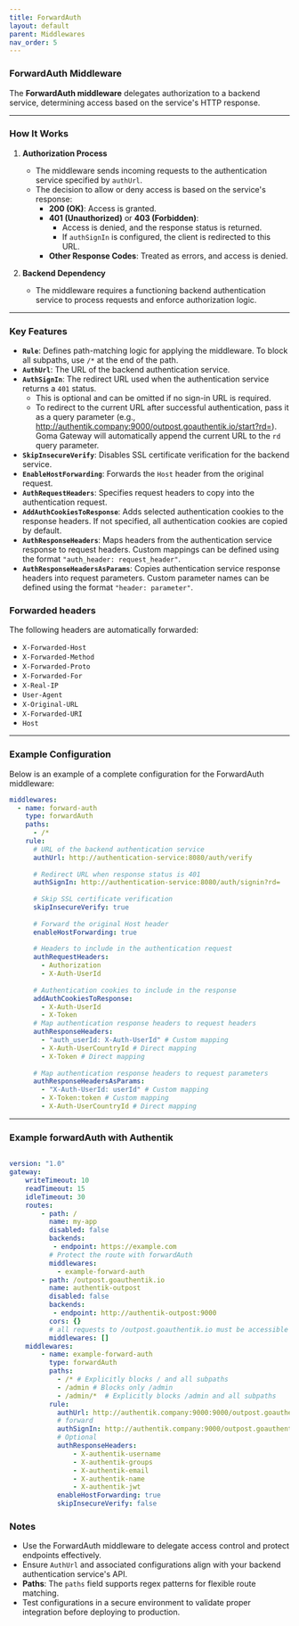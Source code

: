 ```yaml
---
title: ForwardAuth
layout: default
parent: Middlewares
nav_order: 5
---
```


### ForwardAuth Middleware

The **ForwardAuth middleware** delegates authorization to a backend service, determining access based on the service's HTTP response.

---

### How It Works

1. **Authorization Process**
   - The middleware sends incoming requests to the authentication service specified by `authUrl`.
   - The decision to allow or deny access is based on the service's response:
      - **200 (OK)**: Access is granted.
      - **401 (Unauthorized)** or **403 (Forbidden)**:
         - Access is denied, and the response status is returned.
         - If `authSignIn` is configured, the client is redirected to this URL.
      - **Other Response Codes**: Treated as errors, and access is denied.

2. **Backend Dependency**
   - The middleware requires a functioning backend authentication service to process requests and enforce authorization logic.

---

### Key Features

- **`Rule`**: Defines path-matching logic for applying the middleware. To block all subpaths, use `/*` at the end of the path.
- **`AuthUrl`**: The URL of the backend authentication service.
- **`AuthSignIn`**: The redirect URL used when the authentication service returns a `401` status.
  - This is optional and can be omitted if no sign-in URL is required. 
  - To redirect to the current URL after successful authentication, pass it as a query parameter (e.g., http://authentik.company:9000/outpost.goauthentik.io/start?rd=). Goma Gateway will automatically append the current URL to the `rd` query parameter.
- **`SkipInsecureVerify`**: Disables SSL certificate verification for the backend service.
- **`EnableHostForwarding`**: Forwards the `Host` header from the original request.
- **`AuthRequestHeaders`**: Specifies request headers to copy into the authentication request.
- **`AddAuthCookiesToResponse`**: Adds selected authentication cookies to the response headers. If not specified, all authentication cookies are copied by default.
- **`AuthResponseHeaders`**: Maps headers from the authentication service response to request headers. Custom mappings can be defined using the format `"auth_header: request_header"`.
- **`AuthResponseHeadersAsParams`**: Copies authentication service response headers into request parameters. Custom parameter names can be defined using the format `"header: parameter"`.

### Forwarded headers

The following headers are automatically forwarded:

- `X-Forwarded-Host`
- `X-Forwarded-Method`
- `X-Forwarded-Proto`
- `X-Forwarded-For`
- `X-Real-IP`
- `User-Agent`
- `X-Original-URL`
- `X-Forwarded-URI`
- `Host`

---

### Example Configuration

Below is an example of a complete configuration for the ForwardAuth middleware:

```yaml
middlewares:
  - name: forward-auth
    type: forwardAuth
    paths:
      - /*
    rule:
      # URL of the backend authentication service
      authUrl: http://authentication-service:8080/auth/verify
      
      # Redirect URL when response status is 401
      authSignIn: http://authentication-service:8080/auth/signin?rd=
      
      # Skip SSL certificate verification
      skipInsecureVerify: true
      
      # Forward the original Host header
      enableHostForwarding: true
      
      # Headers to include in the authentication request
      authRequestHeaders:
        - Authorization
        - X-Auth-UserId
      
      # Authentication cookies to include in the response
      addAuthCookiesToResponse:
        - X-Auth-UserId
        - X-Token
      # Map authentication response headers to request headers
      authResponseHeaders:
        - "auth_userId: X-Auth-UserId" # Custom mapping
        - X-Auth-UserCountryId # Direct mapping
        - X-Token # Direct mapping
      
      # Map authentication response headers to request parameters
      authResponseHeadersAsParams:
        - "X-Auth-UserId: userId" # Custom mapping
        - X-Token:token # Custom mapping
        - X-Auth-UserCountryId # Direct mapping
```

---
### Example  forwardAuth with Authentik

```yaml

version: "1.0"
gateway:
    writeTimeout: 10
    readTimeout: 15
    idleTimeout: 30
    routes:
        - path: /
          name: my-app
          disabled: false
          backends:
           - endpoint: https://example.com
          # Protect the route with forwardAuth
          middlewares:
            - example-forward-auth
        - path: /outpost.goauthentik.io
          name: authentik-outpost
          disabled: false
          backends:
           - endpoint: http://authentik-outpost:9000
          cors: {}
          # all requests to /outpost.goauthentik.io must be accessible without authentication
          middlewares: []
    middlewares:
        - name: example-forward-auth
          type: forwardAuth
          paths:
            - /* # Explicitly blocks / and all subpaths
            - /admin # Blocks only /admin
            - /admin/*  # Explicitly blocks /admin and all subpaths
          rule:
            authUrl: http://authentik.company:9000:9000/outpost.goauthentik.io/auth/nginx
            # forward 
            authSignIn: http://authentik.company:9000/outpost.goauthentik.io/start?rd=
            # Optional
            authResponseHeaders:
                - X-authentik-username
                - X-authentik-groups
                - X-authentik-email
                - X-authentik-name
                - X-authentik-jwt
            enableHostForwarding: true
            skipInsecureVerify: false
```

### Notes

- Use the ForwardAuth middleware to delegate access control and protect endpoints effectively.
- Ensure `AuthUrl` and associated configurations align with your backend authentication service's API.
- **Paths**: The `paths` field supports regex patterns for flexible route matching. 
- Test configurations in a secure environment to validate proper integration before deploying to production.